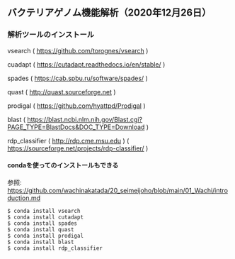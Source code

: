 ## バクテリアゲノム機能解析（2020年12月26日）

### 解析ツールのインストール

vsearch
( https://github.com/torognes/vsearch )

cuadapt
( https://cutadapt.readthedocs.io/en/stable/ )

spades
( https://cab.spbu.ru/software/spades/ )

quast
( http://quast.sourceforge.net )

prodigal
( https://github.com/hyattpd/Prodigal )

blast
( https://blast.ncbi.nlm.nih.gov/Blast.cgi?PAGE_TYPE=BlastDocs&DOC_TYPE=Download ) 

rdp_classifier
( http://rdp.cme.msu.edu )
( https://sourceforge.net/projects/rdp-classifier/ )


#### condaを使ってのインストールもできる
参照: https://github.com/wachinakatada/20_seimeijoho/blob/main/01_Wachi/introduction.md

```
$ conda install vsearch
$ conda install cutadapt
$ conda install spades
$ conda install quast
$ conda install prodigal
$ conda install blast
$ conda install rdp_classifier
```
